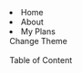 <li class="link" data-file='index.md'>Home</li>
<li class="link" data-file='about.md'>About</li>
<li class="link" data-file='plan.md'>My Plans</li>
<div id="changeTheme">Change Theme</div>
<div id='tableofcontentnav'>
    <br>  
    Table of Content
    <ul id="tableofcontent"></ul>
</div>
